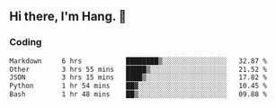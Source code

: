 ## Hi there, I'm Hang. 👋

### Coding

<!--START_SECTION:waka-->

```txt
Markdown     6 hrs           ████████▒░░░░░░░░░░░░░░░░   32.87 %
Other        3 hrs 55 mins   █████▒░░░░░░░░░░░░░░░░░░░   21.52 %
JSON         3 hrs 15 mins   ████▒░░░░░░░░░░░░░░░░░░░░   17.82 %
Python       1 hr 54 mins    ██▓░░░░░░░░░░░░░░░░░░░░░░   10.45 %
Bash         1 hr 48 mins    ██▒░░░░░░░░░░░░░░░░░░░░░░   09.88 %
```

<!--END_SECTION:waka-->
